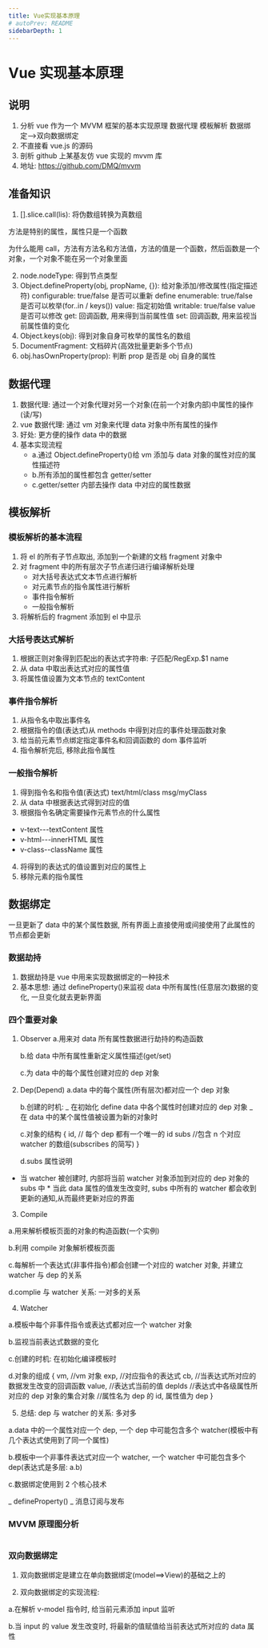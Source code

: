 ```yaml
---
title: Vue实现基本原理
# autoPrev: README
sidebarDepth: 1
---
```


# Vue 实现基本原理

## 说明

1. 分析 vue 作为一个 MVVM 框架的基本实现原理
   数据代理
   模板解析
   数据绑定-->双向数据绑定
2. 不直接看 vue.js 的源码
3. 剖析 github 上某基友仿 vue 实现的 mvvm 库
4. 地址: https://github.com/DMQ/mvvm

## 准备知识

1. [].slice.call(lis): 将伪数组转换为真数组

方法是特别的属性，属性只是一个函数

为什么能用 call，方法有方法名和方法值，方法的值是一个函数，然后函数是一个对象，一个对象不能在另一个对象里面

2. node.nodeType: 得到节点类型
3. Object.defineProperty(obj, propName, {}): 给对象添加/修改属性(指定描述符)
   configurable: true/false 是否可以重新 define
   enumerable: true/false 是否可以枚举(for..in / keys())
   value: 指定初始值
   writable: true/false value 是否可以修改
   get: 回调函数, 用来得到当前属性值
   set: 回调函数, 用来监视当前属性值的变化
4. Object.keys(obj): 得到对象自身可枚举的属性名的数组
5. DocumentFragment: 文档碎片(高效批量更新多个节点)
6. obj.hasOwnProperty(prop): 判断 prop 是否是 obj 自身的属性

## 数据代理

1. 数据代理: 通过一个对象代理对另一个对象(在前一个对象内部)中属性的操作(读/写)
2. vue 数据代理: 通过 vm 对象来代理 data 对象中所有属性的操作
3. 好处: 更方便的操作 data 中的数据
4. 基本实现流程
   - a.通过 Object.defineProperty()给 vm 添加与 data 对象的属性对应的属性描述符
   - b.所有添加的属性都包含 getter/setter
   - c.getter/setter 内部去操作 data 中对应的属性数据

## 模板解析

### 模板解析的基本流程

1. 将 el 的所有子节点取出, 添加到一个新建的文档 fragment 对象中
2. 对 fragment 中的所有层次子节点递归进行编译解析处理
   - 对大括号表达式文本节点进行解析
   - 对元素节点的指令属性进行解析
   - 事件指令解析
   - 一般指令解析
3. 将解析后的 fragment 添加到 el 中显示

### 大括号表达式解析

1. 根据正则对象得到匹配出的表达式字符串: 子匹配/RegExp.\$1 name
2. 从 data 中取出表达式对应的属性值
3. 将属性值设置为文本节点的 textContent

### 事件指令解析

1. 从指令名中取出事件名
2. 根据指令的值(表达式)从 methods 中得到对应的事件处理函数对象
3. 给当前元素节点绑定指定事件名和回调函数的 dom 事件监听
4. 指令解析完后, 移除此指令属性

### 一般指令解析

1. 得到指令名和指令值(表达式) text/html/class msg/myClass
2. 从 data 中根据表达式得到对应的值
3. 根据指令名确定需要操作元素节点的什么属性

- v-text---textContent 属性
- v-html---innerHTML 属性
- v-class--className 属性

4. 将得到的表达式的值设置到对应的属性上
5. 移除元素的指令属性

## 数据绑定

一旦更新了 data 中的某个属性数据, 所有界面上直接使用或间接使用了此属性的节点都会更新

### 数据劫持

1. 数据劫持是 vue 中用来实现数据绑定的一种技术
2. 基本思想: 通过 defineProperty()来监视 data 中所有属性(任意层次)数据的变化, 一旦变化就去更新界面

### 四个重要对象

1. Observer
   a.用来对 data 所有属性数据进行劫持的构造函数

   b.给 data 中所有属性重新定义属性描述(get/set)

   c.为 data 中的每个属性创建对应的 dep 对象

2. Dep(Depend)
   a.data 中的每个属性(所有层次)都对应一个 dep 对象

   b.创建的时机:
   _ 在初始化 define data 中各个属性时创建对应的 dep 对象
   _ 在 data 中的某个属性值被设置为新的对象时

   c.对象的结构
   {
   id, // 每个 dep 都有一个唯一的 id
   subs //包含 n 个对应 watcher 的数组(subscribes 的简写)
   }

   d.subs 属性说明

- 当 watcher 被创建时, 内部将当前 watcher 对象添加到对应的 dep 对象的 subs 中 \* 当此 data 属性的值发生改变时, subs 中所有的 watcher 都会收到更新的通知,从而最终更新对应的界面

3. Compile

a.用来解析模板页面的对象的构造函数(一个实例)

b.利用 compile 对象解析模板页面

c.每解析一个表达式(非事件指令)都会创建一个对应的 watcher 对象, 并建立 watcher 与 dep 的关系

d.complie 与 watcher 关系: 一对多的关系

4. Watcher

a.模板中每个非事件指令或表达式都对应一个 watcher 对象

b.监视当前表达式数据的变化

c.创建的时机: 在初始化编译模板时

d.对象的组成
{
vm, //vm 对象
exp, //对应指令的表达式
cb, //当表达式所对应的数据发生改变的回调函数
value, //表达式当前的值
depIds //表达式中各级属性所对应的 dep 对象的集合对象
//属性名为 dep 的 id, 属性值为 dep
}

5. 总结: dep 与 watcher 的关系: 多对多

a.data 中的一个属性对应一个 dep, 一个 dep 中可能包含多个 watcher(模板中有几个表达式使用到了同一个属性)

b.模板中一个非事件表达式对应一个 watcher, 一个 watcher 中可能包含多个 dep(表达式是多层: a.b)

c.数据绑定使用到 2 个核心技术

_ defineProperty()
_ 消息订阅与发布

### MVVM 原理图分析

<img :src="$withBase('/前端/MVVM基本.png')">

### 双向数据绑定

1. 双向数据绑定是建立在单向数据绑定(model==>View)的基础之上的

2. 双向数据绑定的实现流程:

a.在解析 v-model 指令时, 给当前元素添加 input 监听

b.当 input 的 value 发生改变时, 将最新的值赋值给当前表达式所对应的 data 属性
